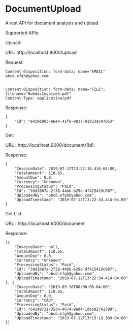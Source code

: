 # DocumentUpload
A rest API for document analysis and upload

Supported APIs:

Upload:

URL: http://localhost:9000/upload

Request:
```
Content-Disposition: form-data; name="EMAIL"
abcd.efgh@yahoo.com


Content-Disposition: form-data; name="FILE"; filename="HubdocInvoice5.pdf"
Content-Type: application/pdf
```

Response:
```
{
    "id": "e419b903-a6e4-41fe-8037-91b23ac97053"
}
```

Get: 

URL : http://localhost:9000/document/{Id}

Response: 
```
{
	"InvoiceDate": 2019-07-12T13:22:34.414-04:00,
	"TotalAmount": 118.65,
	"AmountDue": 0.0,
	"Currency": "Unknown",
	"ProcessingStatus": "Paid",
	"Id": "39d1687a-2f38-44bb-b29d-df425419c807",
	"UploadedBy": "abcd.efgh@yahoo.com",
	"UploadTimestamp": "2019-07-12T13:22:34.414-04:00"
}
```

Get List: 

URL : http://localhost:9000/document

Response:
```
[{
	"InvoiceDate": null,
	"TotalAmount": 118.65,
	"AmountDue": 0.0,
	"Currency": "Unknown",
	"ProcessingStatus": "Paid",
	"Id": "39d1687a-2f38-44bb-b29d-df425419c807",
	"UploadedBy": "abcd.efgh@yahoo.com",
	"UploadTimestamp": "2019-07-12T13:22:34.414-04:00"
}, {
	"InvoiceDate": "2019-03-18T00:00:00-04:00",
	"TotalAmount": 118.65,
	"AmountDue": 0.0,
	"Currency": "CAD",
	"ProcessingStatus": "Paid",
	"Id": "641a9721-3534-4674-9ad4-1dab9274139d",
	"UploadedBy": "abcd.efgh@yahoo.com",
	"UploadTimestamp": "2019-07-12T13:13:18.309-04:00"
}]
```
